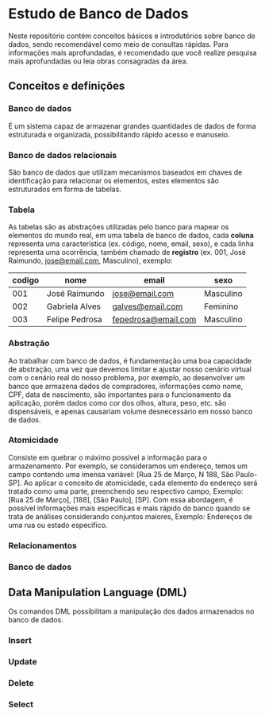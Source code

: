 # Estudo de Banco de Dados

Neste repositório contém conceitos básicos e introdutórios sobre banco de dados, sendo recomendável como meio de consultas rápidas. Para informações mais aprofundadas, é recomendado que você realize pesquisa mais aprofundadas ou leia obras consagradas da área.

## Conceitos e definições


### Banco de dados

É um sistema capaz de armazenar grandes quantidades de dados de forma estruturada e organizada, possibilitando rápido acesso e manuseio.

### Banco de dados relacionais

São banco de dados que utilizam mecanismos baseados em chaves de identificação para relacionar os elementos, estes elementos são estruturados em forma de tabelas.

### Tabela

As tabelas são as abstrações utilizadas pelo banco para mapear os elementos do mundo real, em uma tabela de banco de dados, cada **coluna** representa uma característica (ex. código, nome, email, sexo), e cada linha representa uma ocorrência, também chamado de **registro** (ex. 001, José Raimundo, jose@email.com, Masculino), exemplo:

| codigo | nome | email | sexo |
|--|--|--|--|
| 001 | José Raimundo | jose@email.com | Masculino |
| 002 | Gabriela Alves | galves@email.com	| Feminino |
| 003 | Felipe Pedrosa | fepedrosa@email.com | Masculino |


### Abstração

Ao trabalhar com banco de dados, é fundamentação uma boa capacidade de abstração, uma vez que devemos limitar e ajustar nosso cenário virtual com o cenário real do nosso problema, por exemplo, ao desenvolver um banco que armazena dados de compradores, informações como nome, CPF, data de nascimento, são importantes para o funcionamento da aplicação, porém dados como cor dos olhos, altura, peso, etc. são dispensáveis, e apenas causariam volume desnecessário em nosso banco de dados.

### Atomicidade

Consiste em quebrar o máximo possível a informação para o armazenamento. Por exemplo, se consideramos um endereço, temos um campo contendo uma imensa variável: [Rua 25 de Março, N 188, São Paulo-SP]. Ao aplicar o conceito de atomicidade, cada elemento do endereço será tratado como uma parte, preenchendo seu respectivo campo, Exemplo: [Rua 25 de Março], [188], [São Paulo], [SP]. Com essa abordagem, é possível informações mais especificas e mais rápido do banco quando se trata de análises considerando conjuntos maiores, Exemplo: Endereços de uma rua ou estado especifico.





### Relacionamentos







### Banco de dados

## Data Manipulation Language (DML)

Os comandos DML possibilitam a manipulação dos dados armazenados no banco de dados.


### Insert



### Update



### Delete



### Select


